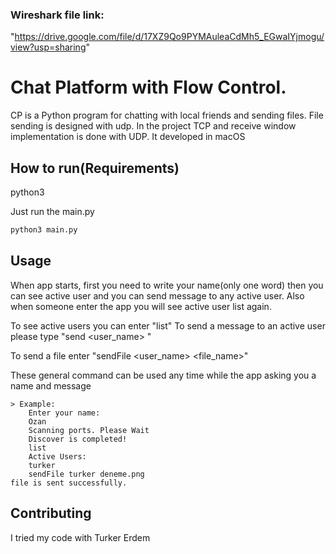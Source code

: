 ### Wireshark file link: 
   "https://drive.google.com/file/d/17XZ9Qo9PYMAuleaCdMh5_EGwaIYjmogu/view?usp=sharing" 
							
# Chat Platform with Flow Control.

CP is a Python program for chatting with local friends and sending files. File sending is designed with udp. In the project TCP and receive window implementation is done with UDP.
It developed in macOS

## How to run(Requirements) 
python3

Just run the main.py 
```bash
python3 main.py
```

## Usage

When app starts, first you need to write your name(only one word) then you can see active user and you can send message to any active user. Also when someone enter the app you will see active user list again.

To see active users you can enter "list"
To send a message to an active user please type "send <user_name> <message>" 

To send a file enter "sendFile  <user_name> <file_name>" 


These general command can be used any time while the app asking you a name and message

	> Example:          
        Enter your name: 
        Ozan
        Scanning ports. Please Wait
        Discover is completed!
        list
        Active Users:
        turker
        sendFile turker deneme.png
	file is sent successfully.


## Contributing
I tried my code with Turker Erdem

